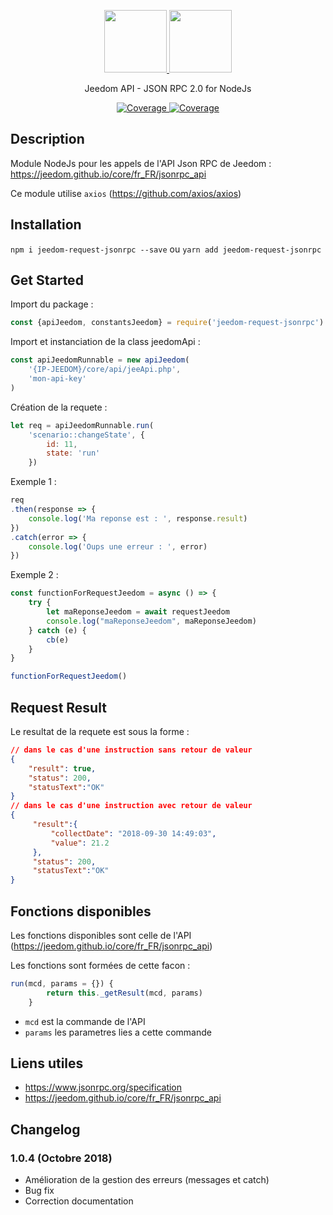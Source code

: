 <p align="center">
  <a href="https://vuetifyjs.com" target="_blank">
    <img width="100"src="https://i2.wp.com/poneynumerique.fr/wp-content/uploads/2015/08/jeedom.png">
     <img width="100"src="https://image.flaticon.com/icons/png/512/460/460989.png">
  </a>
</p>

<p align="center">
  Jeedom API - JSON RPC 2.0 for NodeJs
</p>

<p align="center">  
    <a href="https://www.npmjs.com/package/jeedom-request-jsonrpc">
        <img src="https://img.shields.io/npm/v/jeedom-request-jsonrpc.svg" alt="Coverage">
    </a>
    <a href="https://www.npmjs.com/package/jeedom-request-jsonrpc">
        <img src="https://img.shields.io/npm/dw/jeedom-request-jsonrpc.svg" alt="Coverage">
    </a>
</p>


## Description

Module NodeJs pour les appels de l'API Json RPC de Jeedom : https://jeedom.github.io/core/fr_FR/jsonrpc_api

Ce module utilise `axios` (https://github.com/axios/axios)

## Installation

`npm i jeedom-request-jsonrpc --save` ou  `yarn add jeedom-request-jsonrpc`

## Get Started

Import du package : 

```javascript
const {apiJeedom, constantsJeedom} = require('jeedom-request-jsonrpc')
```

Import et instanciation de la class jeedomApi : 

```javascript
const apiJeedomRunnable = new apiJeedom(
    '{IP-JEEDOM}/core/api/jeeApi.php',
    'mon-api-key'
)
```

Création de la requete : 

```javascript
let req = apiJeedomRunnable.run(
    'scenario::changeState', {
        id: 11,
        state: 'run'
    })
```

Exemple 1 : 

```javascript
req
.then(response => {
    console.log('Ma reponse est : ', response.result)
})
.catch(error => {
    console.log('Oups une erreur : ', error)
})
```

Exemple 2 : 

```javascript
const functionForRequestJeedom = async () => {
    try {
        let maReponseJeedom = await requestJeedom
        console.log("maReponseJeedom", maReponseJeedom)
    } catch (e) {
        cb(e)
    }
}

functionForRequestJeedom()
```

## Request Result

Le resultat de la requete est sous la forme : 

```json
// dans le cas d'une instruction sans retour de valeur
{
    "result": true,
    "status": 200,
    "statusText":"OK"
}
// dans le cas d'une instruction avec retour de valeur
{
     "result":{
         "collectDate": "2018-09-30 14:49:03",
         "value": 21.2
     },
     "status": 200,
     "statusText":"OK"
}
```

## Fonctions disponibles

Les fonctions disponibles sont celle de l'API (https://jeedom.github.io/core/fr_FR/jsonrpc_api)

Les fonctions sont formées de cette facon : 

```javascript
run(mcd, params = {}) {
        return this._getResult(mcd, params)
    }
```

- `mcd` est la commande de l'API
- `params` les parametres lies a cette commande

## Liens utiles

- https://www.jsonrpc.org/specification
- https://jeedom.github.io/core/fr_FR/jsonrpc_api

## Changelog

### 1.0.4 (Octobre 2018)

- Amélioration de la gestion des erreurs (messages et catch)
- Bug fix
- Correction documentation


